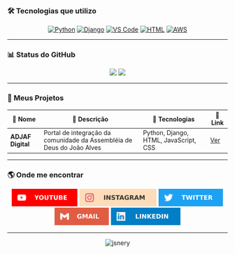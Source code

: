 ### 🛠 Tecnologias que utilizo

<div align="center">
    <a href="https://docs.python.org/3/"><img align="center" alt="Python" height="50" src="https://cdn.jsdelivr.net/gh/devicons/devicon/icons/python/python-original.svg"></a>
    <a href="https://www.djangoproject.com/"><img align="center" alt="Django" height="50" src="https://cdn.jsdelivr.net/gh/devicons/devicon/icons/django/django-plain.svg"></a>
    <a href="https://vscode.dev/"><img align="center" alt="VS Code" height="50" src="https://cdn.jsdelivr.net/gh/devicons/devicon/icons/vscode/vscode-original.svg"></a>
    <a href="https://developer.mozilla.org/en-US/docs/Web/HTML"><img align="center" alt="HTML" height="50" src="https://cdn.jsdelivr.net/gh/devicons/devicon/icons/html5/html5-original.svg"></a>
    <a href="https://aws.amazon.com/"><img align="center" alt="AWS" height="50" src="https://cdn.jsdelivr.net/gh/devicons/devicon@latest/icons/amazonwebservices/amazonwebservices-original-wordmark.svg"></a>
</div>

---

### 📊 Status do GitHub

<div align="center">
    <img height="180em" src="https://github-readme-stats.vercel.app/api?username=jsnery&show_icons=true&theme=github_dark&include_all_commits=false&count_private=true&border_radius=15&custom_title=Status%20do%20GitHub&hide_border=true&bg_color=30,000000,002c4a" />
    <img height="180em" src="https://github-readme-stats.vercel.app/api/top-langs/?username=jsnery&langs_count=3&theme=github_dark&border_radius=15&custom_title=Top%20Linguagens&hide_border=true&bg_color=30,002c4a,000000" />
</div>

---

### 🚀 Meus Projetos

<table class="table">
  <thead>
    <tr>
      <th class="table-header">📌 Nome</th>
      <th class="table-header">📄 Descrição</th>
      <th class="table-header">🔧 Tecnologias</th>
      <th class="table-header">🔗 Link</th>
    </tr>
  </thead>
  <tbody>
    <tr class="table-row">
      <td class="table-data"><strong>ADJAF Digital</strong></td>
      <td class="table-data">Portal de integração da comunidade da Assembléia de Deus do João Alves</td>
      <td class="table-data">Python, Django, HTML, JavaScript, CSS</td>
      <td class="table-data"><a href="https://adjaf.com/" class="table-link">Ver</a></td>
    </tr>
  </tbody>
</table>


---

### 🌎 Onde me encontrar

<div align="center">
    <a href="https://www.youtube.com/channel/UCP3ya8T27U4nDKAsDh_Z7RQ" target="_blank"><img height="40" src="./scr/tube.svg"></a>
    <a href="https://instagram.com/richard_neri" target="_blank"><img height="40" src="./scr/gram.svg"></a>
    <a href="https://twitter.com/richard_nerii" target="_blank"><img height="40" src="./scr/twitter.svg"></a>
    <a href="mailto:richardmatq@gmail.com"><img height="40" src="./scr/gmail.svg"></a>
    <a href="https://www.linkedin.com/in/richardneri" target="_blank"><img height="40" src="./scr/linkedin.svg"></a>
</div>

---

<div align="center">
    <img src="https://komarev.com/ghpvc/?username=jsnery&label=Profile%20views&color=0e75b6&style=flat" alt="jsnery"/>
</div>
